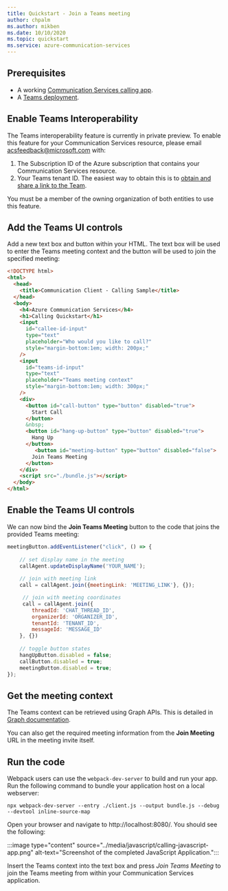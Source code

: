 ```yaml
---
title: Quickstart - Join a Teams meeting
author: chpalm
ms.author: mikben
ms.date: 10/10/2020
ms.topic: quickstart
ms.service: azure-communication-services
---
```


## Prerequisites

- A working [Communication Services calling app](../getting-started-with-calling.md).
- A [Teams deployment](/deployoffice/teams-install).

## Enable Teams Interoperability

The Teams interoperability feature is currently in private preview. To enable this feature for your Communication Services resource, please email [acsfeedback@microsoft.com](mailto:acsfeedback@microsoft.com) with:

1. The Subscription ID of the Azure subscription that contains your Communication Services resource.
2. Your Teams tenant ID. The easiest way to obtain this is to [obtain and share a link to the Team](https://support.microsoft.com/office/create-a-link-or-a-code-for-joining-a-team-11b0de3b-9288-4cb4-bc49-795e7028296f).

You must be a member of the owning organization of both entities to use this feature.

## Add the Teams UI controls

Add a new text box and button within your HTML. The text box will be used to enter the Teams meeting context and the button will be used to join the specified meeting:

```html
<!DOCTYPE html>
<html>
  <head>
    <title>Communication Client - Calling Sample</title>
  </head>
  <body>
    <h4>Azure Communication Services</h4>
    <h1>Calling Quickstart</h1>
    <input 
      id="callee-id-input"
      type="text"
      placeholder="Who would you like to call?"
      style="margin-bottom:1em; width: 200px;"
    />
    <input 
      id="teams-id-input"
      type="text"
      placeholder="Teams meeting context"
      style="margin-bottom:1em; width: 300px;"
    />
    <div>
      <button id="call-button" type="button" disabled="true">
        Start Call
      </button>
      &nbsp;
      <button id="hang-up-button" type="button" disabled="true">
        Hang Up
      </button>
         <button id="meeting-button" type="button" disabled="false">
        Join Teams Meeting
      </button>
    </div>
    <script src="./bundle.js"></script>
  </body>
</html>
```

## Enable the Teams UI controls

We can now bind the **Join Teams Meeting** button to the code that joins the provided Teams meeting:

```javascript
meetingButton.addEventListener("click", () => {
    
    // set display name in the meeting
    callAgent.updateDisplayName('YOUR_NAME');
    
    // join with meeting link
    call = callAgent.join({meetingLink: 'MEETING_LINK'}, {});

     // join with meeting coordinates
     call = callAgent.join({
        threadId: 'CHAT_THREAD_ID',
        organizerId: 'ORGANIZER_ID',
        tenantId: 'TENANT_ID',
        messageId: 'MESSAGE_ID'
    }, {})
    
    // toggle button states
    hangUpButton.disabled = false;
    callButton.disabled = true;
    meetingButton.disabled = true;
});
```

## Get the meeting context

The Teams context can be retrieved using Graph APIs. This is detailed in [Graph documentation](/graph/api/onlinemeeting-createorget?tabs=http&view=graph-rest-beta).

You can also get the required meeting information from the **Join Meeting** URL in the meeting invite itself.

## Run the code

Webpack users can use the `webpack-dev-server` to build and run your app. Run the following command to bundle your application host on a local webserver:

```console
npx webpack-dev-server --entry ./client.js --output bundle.js --debug --devtool inline-source-map
```

Open your browser and navigate to http://localhost:8080/. You should see the following:

:::image type="content" source="../media/javascript/calling-javascript-app.png" alt-text="Screenshot of the completed JavaScript Application.":::

Insert the Teams context into the text box and press *Join Teams Meeting* to join the Teams meeting from within your Communication Services application.